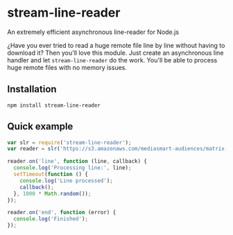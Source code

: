 # stream-line-reader
An extremely efficient asynchronous line-reader for Node.js

¿Have you ever tried to read a huge remote file line by line without having to download it? Then you'll love this module.
Just create an asynchronous line handler and let `stream-line-reader` do the work. You'll be able to process huge remote files with no memory issues.

## Installation

```
npm install stream-line-reader
```

## Quick example

```javascript
var slr = require('stream-line-reader');
var reader = slr('https://s3.amazonaws.com/mediasmart-audiences/matrix-testing/mediasmart/8djtgid9yhypggydma5xfehhm.txt');

reader.on('line', function (line, callback) {
  console.log('Processing line:', line);
  setTimeout(function () {
    console.log('Line processed');
    callback();
  }, 1000 * Math.random());
});

reader.on('end', function (error) {
  console.log('Finished');
});
```
